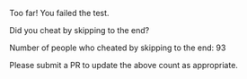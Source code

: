 Too far! You failed the test.

Did you cheat by skipping to the end? 

Number of people who cheated by skipping to the end: 93

Please submit a PR to update the above count as appropriate.
